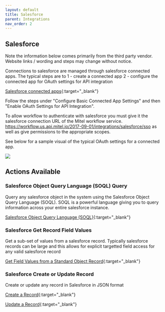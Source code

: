 ```yaml
---
layout: default
title: Salesforce
parent: Integrations
nav_order: 2
---
```


## Salesforce

Note the information below comes primarily from the third party vendor. Website links / wording and steps may change without notice. 

Connections to salesforce are managed through salesforce connected apps. The typical steps are to 1 - create a connected app 2 - configure the connected app for OAuth settings for API integration

[Salesforce connected apps](https://help.salesforce.com/articleView?id=connected_app_create.htm){:target="_blank"}

Follow the steps under "Configure Basic Connected App Settings" and then "Enable OAuth Settings for API Integration".

To allow workflow to authenticate with salesforce you must give it the salesforce connection URL of the Mitel workflow service. https://workflow.us.api.mitel.io/2017-09-01/integrations/salesforce/sso as well as give permissions to the appropriate scopes.

See below for a sample visual of the typical OAuth settings for a connected app.

![](../../../assets/integrations/salesforce-connected-app.png)

## Actions Available

### Salesforce Object Query Language (SOQL) Query
Query any salesforce object in the system using the Salesforce Object Query Language (SOQL). SOQL is a powerful language giving you to query information across your entire salesforce instance.

[Salesforce Object Query Language (SOQL)](https://developer.salesforce.com/docs/atlas.en-us.soql_sosl.meta/soql_sosl/sforce_api_calls_soql.htm){:target="_blank"}

### Salesforce Get Record Field Values
Get a sub-set of values from a salesforce record. Typically salesforce records can be large and this allows for explicit targetted field access for any valid salesforce record

[Get Field Values from a Standard Object Record](https://developer.salesforce.com/docs/atlas.en-us.api_rest.meta/api_rest/dome_get_field_values.htm){:target="_blank"}

### Salesforce Create or Update Record
Create or update any record in Salesforce in JSON format

[Create a Record](https://developer.salesforce.com/docs/atlas.en-us.api_rest.meta/api_rest/dome_sobject_create.htm){:target="_blank"}

[Update a Record](https://developer.salesforce.com/docs/atlas.en-us.api_rest.meta/api_rest/dome_update_fields.htm){:target="_blank"}